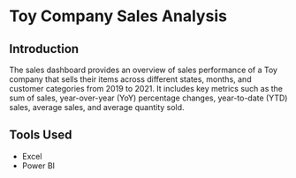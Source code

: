 # Toy Company Sales Analysis 



## Introduction

The sales dashboard provides an overview of sales performance of a Toy company that sells 
their items across different states, months, and customer categories from 2019 to 2021. It 
includes key metrics such as the sum of sales, year-over-year (YoY) percentage changes, 
year-to-date (YTD) sales, average sales, and average quantity sold.


## Tools Used

- Excel
- Power BI



